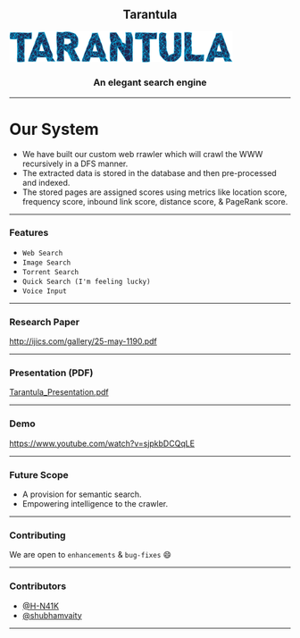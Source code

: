 <h2 align="center">Tarantula</h2>

<p align="center">
  <a href="" rel="noopener">
  
 <img width=400px src="./static/images/logo-text.png" alt="Tarantula-text"></a>
</p>

<h3 align="center">An elegant search engine</h3>

------------------------------------------

# Our System
- We have built our custom web rrawler which will crawl the WWW recursively in a DFS manner.
- The extracted data is stored in the database and then pre-processed and indexed.
- The stored pages are assigned scores using metrics like location score, frequency score, inbound link score, distance score, & PageRank score.

------------------------------------------

### Features

- `Web Search`
- `Image Search`
- `Torrent Search`
- `Quick Search (I'm feeling lucky)`
- `Voice Input`

------------------------------------------

### Research Paper

<a href="http://ijics.com/gallery/25-may-1190.pdf" target="blank">http://ijics.com/gallery/25-may-1190.pdf</a>

------------------------------------------

### Presentation (PDF)

<a href="./Tarantula_Presentation.pdf" target="blank">Tarantula_Presentation.pdf</a>

------------------------------------------
### Demo
<a href="https://www.youtube.com/watch?v=sjpkbDCQqLE" target="blank">https://www.youtube.com/watch?v=sjpkbDCQqLE</a>

------------------------------------------
### Future Scope

- A provision for semantic search.
- Empowering intelligence to the crawler.

------------------------------------------
### Contributing

 We are open to `enhancements` & `bug-fixes` :smile:  

------------------------------------------
### Contributors

- [@H-N41K](https://github.com/H-N41K)
- [@shubhamvaity](https://github.com/shubhamvaity)

-------------------------------------------
